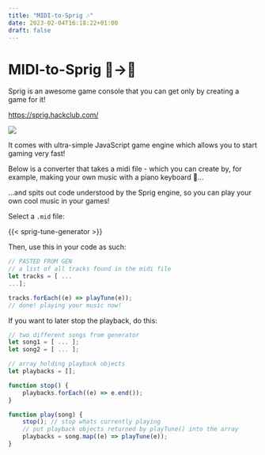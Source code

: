 ```yaml
---
title: "MIDI-to-Sprig 🎶"
date: 2023-02-04T16:18:22+01:00
draft: false
---
```


# MIDI-to-Sprig 🎼->📜

Sprig is an awesome game console that you can get only by creating a game for it!

https://sprig.hackclub.com/

![](https://user-images.githubusercontent.com/27078897/186769641-5b1181b4-9969-4276-9fa0-9f15140e4a9b.jpg)

It comes with ultra-simple JavaScript game engine which allows you to start gaming very fast!

Below is a converter that takes a midi file - which you can create by, for example, making your own music with a piano keyboard 🎹...

...and spits out code understood by the Sprig engine, so you can play your own cool music in your games!

Select a `.mid` file:

{{< sprig-tune-generator >}}

Then, use this in your code as such:

```javascript
// PASTED FROM GEN
// a list of all tracks found in the midi file
let tracks = [ ...
...];

tracks.forEach((e) => playTune(e));
// done! playing your music now!
```

If you want to later stop the playback, do this:

```javascript
// two different songs from generator
let song1 = [ ... ];
let song2 = [ ... ];

// array holding playback objects
let playbacks = [];

function stop() {
    playbacks.forEach((e) => e.end());
}

function play(song) {
    stop(); // stop whats currently playing
    // put playback objects returned by playTune() into the array
    playbacks = song.map((e) => playTune(e));
}
```